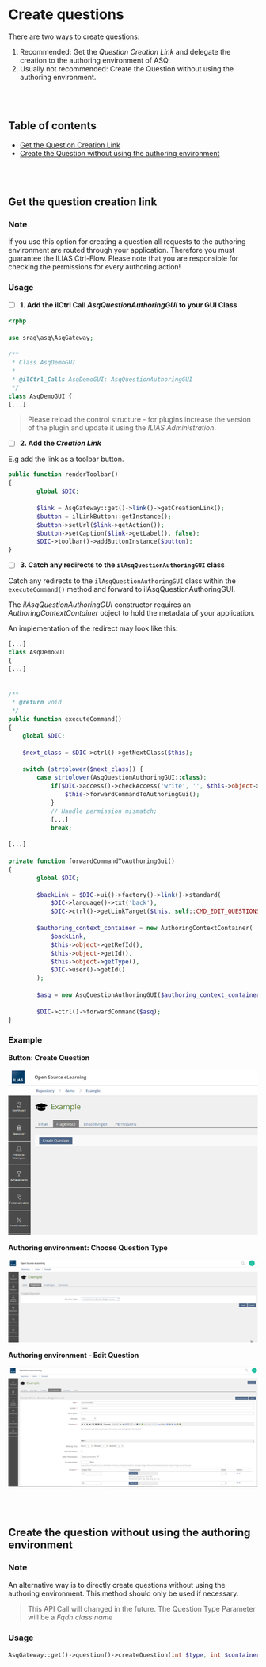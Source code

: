 # Create questions

There are two ways to create questions:
1.  Recommended: Get the _Question Creation Link_ and delegate the creation to the authoring environment of ASQ.
2. Usually not recommended: Create the Question without using the authoring environment.

<br>
<br>


## Table of contents
- [Get the Question Creation Link](#get-the-quesetion-creation-link)
- [Create the Question without using the authoring environment](#create-the-question-without-using-the-authoring-environment)  
    
<br>
<br>


## Get the question creation link

### Note


If you use this option for creating a question all requests to the authoring environment are routed through your application. Therefore you must guarantee the ILIAS Ctrl-Flow. Please note that you are responsible for checking the permissions for every authoring action!

### Usage

- [ ] **1. Add the ilCtrl Call _AsqQuestionAuthoringGUI_ to your GUI Class**

```php
<?php

use srag\asq\AsqGateway;

/**
 * Class AsqDemoGUI
 *
 * @ilCtrl_Calls AsqDemoGUI: AsqQuestionAuthoringGUI
 */
class AsqDemoGUI {
[...]
```
>Please reload the control structure - for plugins increase the version of the plugin and update it using the _ILIAS Administration_.

- [ ] **2. Add the _Creation Link_**

E.g add the link as a toolbar button.
```php
public function renderToolbar()
{
        global $DIC;

        $link = AsqGateway::get()->link()->getCreationLink();
        $button = ilLinkButton::getInstance();
        $button->setUrl($link->getAction());
        $button->setCaption($link->getLabel(), false);
        $DIC->toolbar()->addButtonInstance($button);
}
```

- [ ] **3. Catch any redirects to the `ilAsqQuestionAuthoringGUI` class**

Catch any redirects to the `ilAsqQuestionAuthoringGUI` class within the `executeCommand()` method and forward to ilAsqQuestionAuthoringGUI.

The _ilAsqQuestionAuthoringGUI_ constructor requires an _AuthoringContextContainer_ object to hold the metadata of your application. 

An implementation of the redirect may look like this:


```php
[...]
class AsqDemoGUI
{
[...]


/**
 * @return void
 */
public function executeCommand()
{
    global $DIC;

    $next_class = $DIC->ctrl()->getNextClass($this);

    switch (strtolower($next_class)) {
        case strtolower(AsqQuestionAuthoringGUI::class):
            if($DIC->access()->checkAccess('write', '', $this->object->getRefId())) {
                $this->forwardCommandToAuthoringGui();
            }
            // Handle permission mismatch;
            [...]
            break;

[...]

private function forwardCommandToAuthoringGui()
{
        global $DIC;

        $backLink = $DIC->ui()->factory()->link()->standard(
            $DIC->language()->txt('back'),
            $DIC->ctrl()->getLinkTarget($this, self::CMD_EDIT_QUESTIONS));

        $authoring_context_container = new AuthoringContextContainer(
            $backLink,
            $this->object->getRefId(),
            $this->object->getId(),
            $this->object->getType(),
            $DIC->user()->getId()
        );

        $asq = new AsqQuestionAuthoringGUI($authoring_context_container);

        $DIC->ctrl()->forwardCommand($asq);
}
```

### Example

**Button: Create Question**

![](asq_create_question_button.png)

**Authoring environment: Choose Question Type**

![](asq_create_question.png)

**Authoring environment - Edit Question**

![](asq_authoring_environment.png)

<br>
<br>


## Create the question without using the authoring environment

### Note

An alternative way is to directly create questions without using the authoring environment. This method should only be used if necessary.

> This API Call will changed in the future. The Question Type Parameter will be a _Fqdn class name_

### Usage

```php
AsqGateway::get()->question()->createQuestion(int $type, int $container_id, string $content_editing_mode = ContentEditingMode::RTE_TEXTAREA)
```